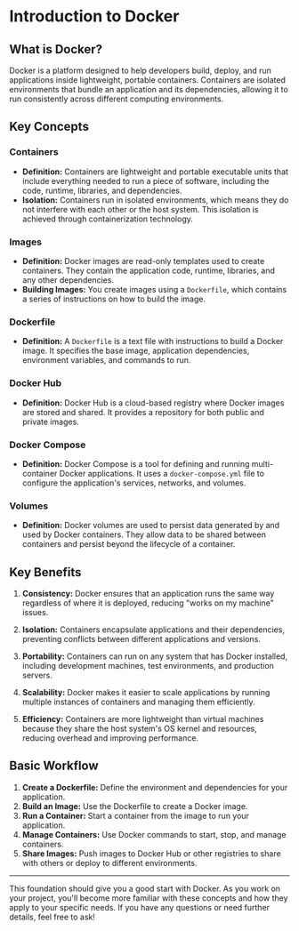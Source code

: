 # Introduction to Docker

## What is Docker?

Docker is a platform designed to help developers build, deploy, and run applications inside lightweight, portable containers. Containers are isolated environments that bundle an application and its dependencies, allowing it to run consistently across different computing environments.

## Key Concepts

### Containers
- **Definition:** Containers are lightweight and portable executable units that include everything needed to run a piece of software, including the code, runtime, libraries, and dependencies.
- **Isolation:** Containers run in isolated environments, which means they do not interfere with each other or the host system. This isolation is achieved through containerization technology.

### Images
- **Definition:** Docker images are read-only templates used to create containers. They contain the application code, runtime, libraries, and any other dependencies.
- **Building Images:** You create images using a `Dockerfile`, which contains a series of instructions on how to build the image.

### Dockerfile
- **Definition:** A `Dockerfile` is a text file with instructions to build a Docker image. It specifies the base image, application dependencies, environment variables, and commands to run.

### Docker Hub
- **Definition:** Docker Hub is a cloud-based registry where Docker images are stored and shared. It provides a repository for both public and private images.

### Docker Compose
- **Definition:** Docker Compose is a tool for defining and running multi-container Docker applications. It uses a `docker-compose.yml` file to configure the application's services, networks, and volumes.

### Volumes
- **Definition:** Docker volumes are used to persist data generated by and used by Docker containers. They allow data to be shared between containers and persist beyond the lifecycle of a container.

## Key Benefits

1. **Consistency:** Docker ensures that an application runs the same way regardless of where it is deployed, reducing "works on my machine" issues.

2. **Isolation:** Containers encapsulate applications and their dependencies, preventing conflicts between different applications and versions.

3. **Portability:** Containers can run on any system that has Docker installed, including development machines, test environments, and production servers.

4. **Scalability:** Docker makes it easier to scale applications by running multiple instances of containers and managing them efficiently.

5. **Efficiency:** Containers are more lightweight than virtual machines because they share the host system's OS kernel and resources, reducing overhead and improving performance.

## Basic Workflow

1. **Create a Dockerfile:** Define the environment and dependencies for your application.
2. **Build an Image:** Use the Dockerfile to create a Docker image.
3. **Run a Container:** Start a container from the image to run your application.
4. **Manage Containers:** Use Docker commands to start, stop, and manage containers.
5. **Share Images:** Push images to Docker Hub or other registries to share with others or deploy to different environments.

---

This foundation should give you a good start with Docker. As you work on your project, you'll become more familiar with these concepts and how they apply to your specific needs. If you have any questions or need further details, feel free to ask!
